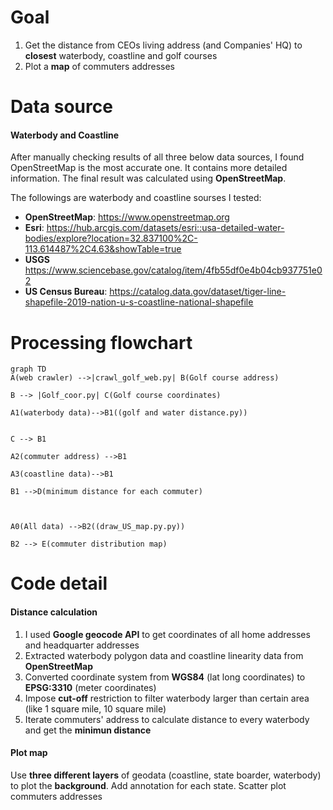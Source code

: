 # Goal
1. Get the distance from CEOs living address (and Companies' HQ) to **closest** waterbody, coastline and golf courses
2. Plot a **map** of commuters addresses
# Data source
#### Waterbody and Coastline
After manually checking results of all three below data sources, I found OpenStreetMap is the most accurate one. It contains more detailed information. The final result was calculated using **OpenStreetMap**.

The followings are waterbody and coastline sourses I tested:

* **OpenStreetMap**: <u>https://www.openstreetmap.org</u>
* **Esri**: <u>https://hub.arcgis.com/datasets/esri::usa-detailed-water-bodies/explore?location=32.837100%2C-113.614487%2C4.63&showTable=true</u>
* **USGS** <u>https://www.sciencebase.gov/catalog/item/4fb55df0e4b04cb937751e02</u>
* **US Census Bureau**: <u>https://catalog.data.gov/dataset/tiger-line-shapefile-2019-nation-u-s-coastline-national-shapefile</u>


# Processing flowchart
```mermaid
graph TD
A(web crawler) -->|crawl_golf_web.py| B(Golf course address)

B --> |Golf_coor.py| C(Golf course coordinates)

A1(waterbody data)-->B1((golf and water distance.py))


C --> B1

A2(commuter address) -->B1

A3(coastline data)-->B1

B1 -->D(minimum distance for each commuter)



A0(All data) -->B2((draw_US_map.py.py))

B2 --> E(commuter distribution map)
```

# Code detail
#### Distance calculation
1. I used **Google geocode API** to get coordinates of all home addresses and headquarter addresses
2. Extracted waterbody polygon data and coastline linearity data from **OpenStreetMap**
3. Converted coordinate system from **WGS84** (lat long coordinates) to **EPSG:3310** (meter coordinates)
4. Impose **cut-off** restriction to filter waterbody larger than certain area (like 1 square mile, 10 square mile)
5.  Iterate commuters' address to calculate distance to every waterbody and get the **minimun distance**

#### Plot map
Use **three different layers** of geodata (coastline, state boarder, waterbody) to plot the **background**. Add annotation for each state. Scatter plot commuters addresses
